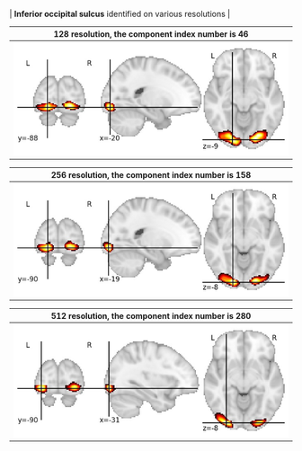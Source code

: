 


| **Inferior occipital sulcus** identified on various resolutions |

| 128 resolution, the component index number is 46|  
|:---:|  
| ![Component 128](../128/final/46.jpg "From component 128: Inferior occipital sulcus") |

| 256 resolution, the component index number is 158|  
|:---:|  
| ![Component 256](../256/final/158.jpg "From component 256: Inferior occipital sulcus") |

| 512 resolution, the component index number is 280|  
|:---:|  
| ![Component 512](../512/final/280.jpg "From component 512: Inferior occipital sulcus") |